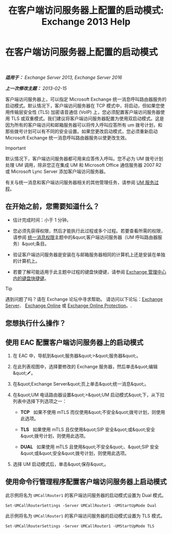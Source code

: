 ﻿---
title: '在客户端访问服务器上配置的启动模式: Exchange 2013 Help'
TOCTitle: 在客户端访问服务器上配置的启动模式
ms:assetid: 71cc9061-9e3c-4b4a-8dbe-f590ca5bcee8
ms:mtpsurl: https://technet.microsoft.com/zh-cn/library/JJ673533(v=EXCHG.150)
ms:contentKeyID: 50556598
ms.date: 05/21/2018
mtps_version: v=EXCHG.150
ms.translationtype: MT
---

# 在客户端访问服务器上配置的启动模式

 

_**适用于：** Exchange Server 2013, Exchange Server 2016_

_**上一次修改主题：** 2013-02-15_

客户端访问服务器上，可以指定 Microsoft Exchange 统一消息呼叫路由器服务的启动模式。默认情况下，客户端访问服务器在 TCP 模式中，将启动，但如果您使用传输层安全性 (TLS) 加密语音通信 (VoIP) 上，您必须配置客户端访问服务器使用 TLS 或双重模式。我们建议将客户端访问服务器配置为使用双启动模式。这是因为所有的客户端访问和邮箱服务器可以将传入呼叫应答所有 um 拨号计划，和那些拨号计划可以有不同的安全设置。如果您更改启动模式，您必须重新启动 Microsoft Exchange 统一消息呼叫路由器服务以使更改生效。

> [!IMPORTANT]  
> 默认情况下，客户端访问服务器都可用来应答传入呼叫。您不必为 UM 拨号计划处理 UM 调用，除非您正在集成 UM 和 Microsoft Office 通信服务器 2007 R2 或 Microsoft Lync Server 添加客户端访问服务器。


有关与统一消息和客户端访问服务器相关的其他管理任务，请参阅 [UM 服务过程](um-services-procedures-exchange-2013-help.md)。

## 在开始之前，您需要知道什么？

  - 估计完成时间：小于 1 分钟。

  - 您必须先获得权限，然后才能执行此过程或多个过程。若要查看所需的权限，请参阅 [统一消息权限](unified-messaging-permissions-exchange-2013-help.md)主题中的\&quot;客户端访问服务器（UM 呼叫路由器服务）\&quot;条目。

  - 验证客户端访问服务器是安装在与邮箱服务器相同的计算机上还是安装在单独的计算机上。

  - 若要了解可能适用于此主题中过程的键盘快捷键，请参阅 [Exchange 管理中心内的键盘快捷键](keyboard-shortcuts-in-the-exchange-admin-center-exchange-online-protection-help.md)。

> [!TIP]  
> 遇到问题了吗？请在 Exchange 论坛中寻求帮助。 请访问以下论坛：<a href="https://go.microsoft.com/fwlink/p/?linkid=60612">Exchange Server</a>、 <a href="https://go.microsoft.com/fwlink/p/?linkid=267542">Exchange Online</a> 或 <a href="https://go.microsoft.com/fwlink/p/?linkid=285351">Exchange Online Protection</a>。.


## 您想执行什么操作？

## 使用 EAC 配置客户端访问服务器上的启动模式

1.  在 EAC 中，导航到\&quot;服务器\&quot;\>\&quot;服务器\&quot;。

2.  在此列表视图中，选择要修改的 Exchange 服务器，然后单击\&quot;编辑\&quot;![编辑图标](images/Bb124582.6f53ccb2-1f13-4c02-bea0-30690e6ea71d(EXCHG.150).gif "编辑图标")。

3.  在\&quot;Exchange Server\&quot;页上单击\&quot;统一消息\&quot;。

4.  在\&quot;UM 电话路由器设置\&quot;\>\&quot;UM 启动模式\&quot;下，从下拉列表中选择下列选项之一：
    
      - **TCP**   如果不使用 mTLS 而仅使用\&quot;不安全\&quot;拨号计划，则使用此选项。
    
      - **TLS**   如果使用 mTLS 且仅使用\&quot;SIP 安全\&quot;或\&quot;安全\&quot;拨号计划，则使用此选项。
    
      - **DUAL**   如果使用 mTLS 且使用\&quot;不安全\&quot;、\&quot;SIP 安全\&quot;或\&quot;安全\&quot;拨号计划，则使用此选项。

5.  选择 UM 启动模式后，单击\&quot;保存\&quot;。

## 使用命令行管理程序配置客户端访问服务器上启动模式

此示例将名为 `UMCallRouter1` 的客户端访问服务器的启动模式设置为 Dual 模式。

    Set-UMCallRouterSettings -Server UMCallRouter1 -UMStartUpMode Dual

此示例将名为 `UMCallRouter1` 的客户端访问服务器的启动模式设置为 TLS 模式。

    Set-UMCallRouterSettings -Server UMCallRouter1 -UMStartUpMode TLS

